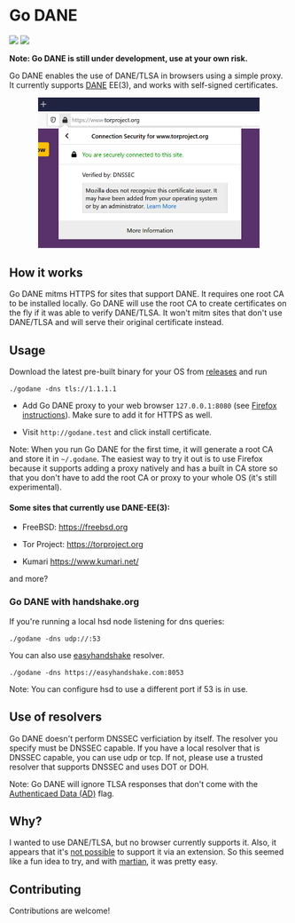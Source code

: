 # Go DANE

<a href="https://goreportcard.com/report/github.com/buffrr/godane"><img src="https://goreportcard.com/badge/github.com/buffrr/godane"/></a>
<a href="LICENSE"><img src="https://img.shields.io/badge/license-Apache%202.0-blue.svg?style=flat-square"/></a>


**Note: Go DANE is still under development, use at your own risk.**


Go DANE enables the use of DANE/TLSA in browsers using a simple proxy. It currently supports [DANE](https://tools.ietf.org/html/rfc6698) EE(3), and works with self-signed certificates.




<p align="center">
<img src="screenshot.png" width="400px" alt="Go DANE verified DNSSEC"/><br/>
</p>

## How it works

Go DANE mitms HTTPS for sites that support DANE.  It requires one root CA to be installed locally. Go DANE will use the root CA to create certificates on the fly if it was able to verify DANE/TLSA.
It won't mitm sites that don't use DANE/TLSA and will serve their original certificate instead.
 

## Usage

Download the latest pre-built binary for your OS from [releases](https://github.com/buffrr/godane/releases) and run


    ./godane -dns tls://1.1.1.1
    
* Add Go DANE proxy to your web browser `127.0.0.1:8080` (see [Firefox instructions](doc/firefox.md)). Make sure to add it for HTTPS as well. 

* Visit `http://godane.test` and click install certificate.



Note: When you run Go DANE for the first time, it will generate a root CA and store it in `~/.godane`.
The easiest way to try it out is to use Firefox because it supports adding a proxy natively and has a built in CA store so that you don't have to add the root CA or proxy to your whole OS (it's still experimental). 

#### Some sites that currently use DANE-EE(3):
* FreeBSD: https://freebsd.org

* Tor Project: https://torproject.org

* Kumari https://www.kumari.net/

and more?

### Go DANE with handshake.org

If you're running a local hsd node listening for dns queries:

    ./godane -dns udp://:53

You can also use [easyhandshake](https://easyhandshake.com) resolver.

    ./godane -dns https://easyhandshake.com:8053
    
    
Note: You can configure hsd to use a different port if 53 is in use.

## Use of resolvers

Go DANE doesn't perform DNSSEC verficiation by itself. The resolver you specify must be DNSSEC capable. If you have a local resolver that is DNSSEC capable, you can use udp or tcp. If not, please use a trusted resolver that supports DNSSEC and uses DOT or DOH.

Note: Go DANE will ignore TLSA responses that don't come with the [Authenticaed Data (AD)](https://tools.ietf.org/html/rfc3655) flag.

## Why?

I wanted to use DANE/TLSA, but no browser currently supports it. Also, it appears that it's [not possible](https://www.dnssec-validator.cz/) to support it via an extension. So this seemed like a fun idea to try, and with [martian](https://github.com/google/martian), it was pretty easy.


 
## Contributing

Contributions are welcome! 




